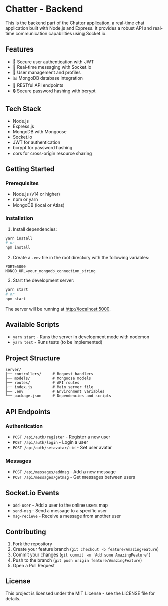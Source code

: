 # Chatter - Backend

This is the backend part of the Chatter application, a real-time chat application built with Node.js and Express. It provides a robust API and real-time communication capabilities using Socket.io.

## Features

- 🔐 Secure user authentication with JWT
- 💬 Real-time messaging with Socket.io
- 👥 User management and profiles
- 📊 MongoDB database integration
- 🔄 RESTful API endpoints
- 🔒 Secure password hashing with bcrypt

## Tech Stack

- Node.js
- Express.js
- MongoDB with Mongoose
- Socket.io
- JWT for authentication
- bcrypt for password hashing
- cors for cross-origin resource sharing

## Getting Started

### Prerequisites

- Node.js (v14 or higher)
- npm or yarn
- MongoDB (local or Atlas)

### Installation

1. Install dependencies:
```bash
yarn install
# or
npm install
```

2. Create a `.env` file in the root directory with the following variables:
```
PORT=5000
MONGO_URL=your_mongodb_connection_string
```

3. Start the development server:
```bash
yarn start
# or
npm start
```

The server will be running at [http://localhost:5000](http://localhost:5000).

## Available Scripts

- `yarn start` - Runs the server in development mode with nodemon
- `yarn test` - Runs tests (to be implemented)

## Project Structure

```
server/
├── controllers/     # Request handlers
├── models/          # Mongoose models
├── routes/          # API routes
├── index.js         # Main server file
├── .env             # Environment variables
└── package.json     # Dependencies and scripts
```

## API Endpoints

### Authentication
- `POST /api/auth/register` - Register a new user
- `POST /api/auth/login` - Login a user
- `POST /api/auth/setavatar/:id` - Set user avatar

### Messages
- `POST /api/messages/addmsg` - Add a new message
- `POST /api/messages/getmsg` - Get messages between users

## Socket.io Events

- `add-user` - Add a user to the online users map
- `send-msg` - Send a message to a specific user
- `msg-recieve` - Receive a message from another user

## Contributing

1. Fork the repository
2. Create your feature branch (`git checkout -b feature/AmazingFeature`)
3. Commit your changes (`git commit -m 'Add some AmazingFeature'`)
4. Push to the branch (`git push origin feature/AmazingFeature`)
5. Open a Pull Request

## License

This project is licensed under the MIT License - see the LICENSE file for details. 